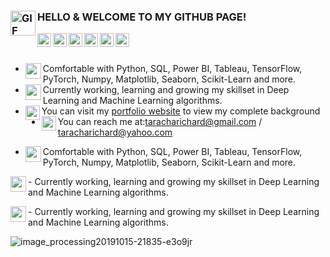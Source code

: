 

### HELLO <img align="left" height="40" width="40" alt="GIF" src="https://camo.githubusercontent.com/e8e7b06ecf583bc040eb60e44eb5b8e0ecc5421320a92929ce21522dbc34c891/68747470733a2f2f6d656469612e67697068792e636f6d2f6d656469612f6876524a434c467a6361737252346961377a2f67697068792e676966" /> & WELCOME TO MY GITHUB PAGE!

<!-- ### Hello <img align="left" height="75" width="75" alt="GIF" src="https://user-images.githubusercontent.com/67068918/160182785-d6f59c1b-16df-4ea5-870a-44ce5ebcad34.gif" /> and welcome to my GitHub Page! -->

<!-- LinkedIn-->
<a href="https://www.linkedin.com/in/richard-taracha-098645a2/">
  <img align="left" alt="Pawan Trivedi" width="22px" src="https://cdn.jsdelivr.net/npm/simple-icons@v3/icons/linkedin.svg" />
</a>

<!-- Twitter-->
<a href="https://twitter.com/Vycellous_Drum">
  <img align="left" alt="Richard Taracha | Twitter" width="22px" src="https://cdn.jsdelivr.net/npm/simple-icons@v3/icons/twitter.svg" />
</a>

<!-- Whatsapp-->
<a href="https://api.whatsapp.com/send?phone=+254706461385&text=&source=&data=&app_absent=">
  <img align="left" alt="Richard Taracha" width="22px" src="https://cdn.jsdelivr.net/npm/simple-icons@3.6.1/icons/whatsapp.svg" />
</a>

<!--GitHub-->
<a href="https://github.com/TarachaR">
  <img align="left" alt="Richard Taracha" width="22px" src="https://cdn.jsdelivr.net/npm/simple-icons@3.6.1/icons/github.svg" />
</a>

<!--GitLab-->
<a href="https://gitlab.com/TarachaR">
  <img align="left" alt="Richard Taracha" width="22px" src="https://cdn.jsdelivr.net/npm/simple-icons@3.6.1/icons/gitlab.svg" />
</a>

<!--TableauPublic-->
<a href="https://public.tableau.com/profile/richard.taracha#!/?newProfile=&activeTab=0">
  <img align="left" alt="Richard Taracha" width="22px" src="https://cdn.jsdelivr.net/npm/simple-icons@3.6.1/icons/tableau.svg" />
</a>

<!--GIFS-->
<!---
<img align="right" height="250" width="400" alt="GIF" src="https://miro.medium.com/max/1360/1*IRGHmiGsa16stedQvIaZfw.gif" />
-->
                                                           
</br>
</br>

<!--TOOLS & TECHNOLOGIES-->
- <img align="left" width="25" height="25" src="https://user-images.githubusercontent.com/67068918/158443744-d15968ca-079e-4972-a1f0-8347d068bbda.png">Comfortable with Python, SQL, Power BI, Tableau, TensorFlow, PyTorch, Numpy, Matplotlib, Seaborn, Scikit-Learn and more.
- <img align="left" width="25" height="25" src="https://user-images.githubusercontent.com/67068918/158447015-19d41a1d-42cf-4d1f-a833-f628f08c2f24.png">Currently working, learning and growing my skillset in Deep Learning and Machine Learning algorithms.
- <img align="left" width="23" height="23" src="https://user-images.githubusercontent.com/67068918/158444689-854021a1-a057-4d6e-ab66-35e79c8e9785.png">You can visit my <a href="https://richardtaracha.glitch.me/">portfolio website</a> to view my complete background
- <img align="left" width="23" height="23" src="https://user-images.githubusercontent.com/67068918/158444999-d63a1807-4c52-4d47-b981-cc50953582c9.png">You can reach me at:taracharichard@gmail.com / taracharichard@yahoo.com

<!--TRY THIS-->
<p align="left">
  
  - <img align="left" width="25" height="25" src="https://user-images.githubusercontent.com/67068918/158443744-d15968ca-079e-4972-a1f0-8347d068bbda.png">Comfortable with Python, SQL, Power BI, Tableau, TensorFlow, PyTorch, Numpy, Matplotlib, Seaborn, Scikit-Learn and more.
</p>

<p align="left">
  - <img align="left" width="25" height="25" src="https://user-images.githubusercontent.com/67068918/158447015-19d41a1d-42cf-4d1f-a833-f628f08c2f24.png">Currently working, learning and growing my skillset in Deep Learning and Machine Learning algorithms.
</p>

<p align="left">
  - <img align="left" width="25" height="25" src="https://user-images.githubusercontent.com/67068918/158447015-19d41a1d-42cf-4d1f-a833-f628f08c2f24.png">Currently working, learning and growing my skillset in Deep Learning and Machine Learning algorithms.
</p>


![image_processing20191015-21835-e3o9jr](https://user-images.githubusercontent.com/67068918/213999433-1efea580-a36c-46ff-9b6e-43c3251f9a9e.gif)


